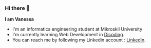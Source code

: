### Hi there 👋

<!--
**VanessaLeo24/VanessaLeo24** is a ✨ _special_ ✨ repository because its `README.md` (this file) appears on your GitHub profile.

Here are some ideas to get you started:

- 🔭 I’m currently working on ...
- 🌱 I’m currently learning ...
- 👯 I’m looking to collaborate on ...
- 🤔 I’m looking for help with ...
- 💬 Ask me about ...
- 📫 How to reach me: ...
- 😄 Pronouns: ...
- ⚡ Fun fact: ...
-->

**I am Vanessa**
- I'm an informatics engineering student at Mikroskil University
- I'm currently learning Web Development in [Dicoding](https://www.dicoding.com/).
- You can reach me by following my Linkedin account : [Linkedin](https://www.linkedin.com/in/vanessa-leonora).

